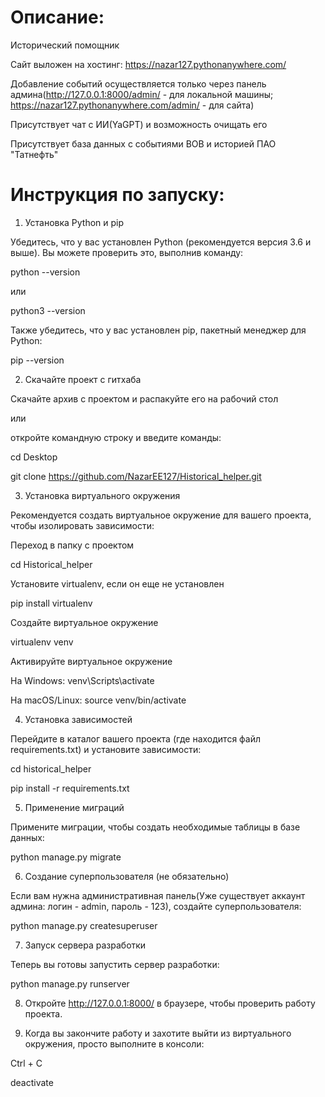 # Описание:
Исторический помощник

Сайт выложен на хостинг: https://nazar127.pythonanywhere.com/

Добавление событий осуществляется только через панель админа(http://127.0.0.1:8000/admin/ - для локальной машины; https://nazar127.pythonanywhere.com/admin/ - для сайта)

Присутствует чат с ИИ(YaGPT) и возможность очищать его

Присутствует база данных с событиями ВОВ и историей ПАО "Татнефть"
# Инструкция по запуску: 
1. Установка Python и pip

Убедитесь, что у вас установлен Python (рекомендуется версия 3.6 и выше). Вы можете проверить это, выполнив команду:

python --version

или

python3 --version


Также убедитесь, что у вас установлен pip, пакетный менеджер для Python:

pip --version


2. Скачайте проект с гитхаба

Скачайте архив с проектом и распакуйте его на рабочий стол

или

откройте командную строку и введите команды:

cd Desktop

git clone https://github.com/NazarEE127/Historical_helper.git


3. Установка виртуального окружения

Рекомендуется создать виртуальное окружение для вашего проекта, чтобы изолировать зависимости:

Переход в папку с проектом

cd Historical_helper

Установите virtualenv, если он еще не установлен

pip install virtualenv

Создайте виртуальное окружение

virtualenv venv

Активируйте виртуальное окружение

На Windows:
venv\Scripts\activate

На macOS/Linux:
source venv/bin/activate


4. Установка зависимостей

Перейдите в каталог вашего проекта (где находится файл requirements.txt) и установите зависимости:

cd historical_helper

pip install -r requirements.txt


5. Применение миграций

Примените миграции, чтобы создать необходимые таблицы в базе данных:

python manage.py migrate


6. Создание суперпользователя (не обязательно)

Если вам нужна административная панель(Уже существует аккаунт админа: логин - admin, пароль - 123), создайте суперпользователя:

python manage.py createsuperuser


7. Запуск сервера разработки

Теперь вы готовы запустить сервер разработки:

python manage.py runserver

8. Откройте http://127.0.0.1:8000/ в браузере, чтобы проверить работу проекта.

9. Когда вы закончите работу и захотите выйти из виртуального окружения, просто выполните в консоли:

Ctrl + C

deactivate
